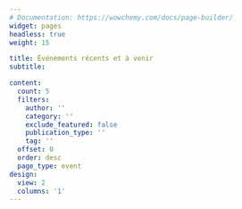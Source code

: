 ```yaml
---
# Documentation: https://wowchemy.com/docs/page-builder/
widget: pages
headless: true
weight: 15

title: Événements récents et à venir
subtitle:

content:
  count: 5
  filters:
    author: ''
    category: ''
    exclude_featured: false
    publication_type: ''
    tag: ''
  offset: 0
  order: desc
  page_type: event
design:
  view: 2
  columns: '1'
---
```

